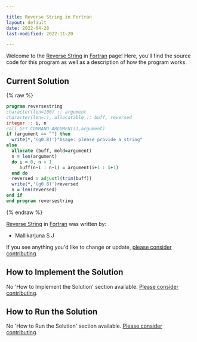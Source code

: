 ```yaml
---

title: Reverse String in Fortran
layout: default
date: 2022-04-28
last-modified: 2022-11-20

---
```


Welcome to the [Reverse String](https://sampleprograms.io/projects/reverse-string) in [Fortran](https://sampleprograms.io/languages/fortran) page! Here, you'll find the source code for this program as well as a description of how the program works.

## Current Solution

{% raw %}

```fortran
program reversestring
character(len=100) :: argument
character(len=:), allocatable :: buff, reversed
integer :: i, n
call GET_COMMAND_ARGUMENT(1,argument)
if (argument == "") then
  write(*,'(g0.8)')"Usage: please provide a string"
else
  allocate (buff, mold=argument)
  n = len(argument)
  do i = 0, n - 1
     buff(n-i : n-i) = argument(i+1 : i+1)
  end do
  reversed = adjustl(trim(buff))
  write(*,'(g0.8)')reversed
  n = len(reversed)
end if 
end program reversestring
```

{% endraw %}

[Reverse String](https://sampleprograms.io/projects/reverse-string) in [Fortran](https://sampleprograms.io/languages/fortran) was written by:

- Mallikarjuna S J

If you see anything you'd like to change or update, [please consider contributing](https://github.com/TheRenegadeCoder/sample-programs).

## How to Implement the Solution

No 'How to Implement the Solution' section available. [Please consider contributing](https://github.com/TheRenegadeCoder/sample-programs-website).

## How to Run the Solution

No 'How to Run the Solution' section available. [Please consider contributing](https://github.com/TheRenegadeCoder/sample-programs-website).